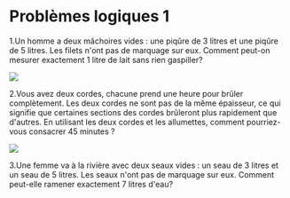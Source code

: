 # Problèmes logiques 1

1.Un homme a deux mâchoires vides : une piqûre de 3 litres et une piqûre de 5 litres. Les filets n'ont pas de marquage sur eux. Comment peut-on mesurer exactement 1 litre de lait sans rien gaspiller?

![](https://github.com/supportingami/sami-maths-club/blob/master/maths-club-pack/images/logic-puzzles-one-1.png?raw=true)

2.Vous avez deux cordes, chacune prend une heure pour brûler complètement. Les deux cordes ne sont pas de la même épaisseur, ce qui signifie que certaines sections des cordes brûleront plus rapidement que d'autres. En utilisant les deux cordes et les allumettes, comment pourriez-vous consacrer 45 minutes ?

![](https://github.com/supportingami/sami-maths-club/blob/master/maths-club-pack/images/logic-puzzles-one-2.png?raw=true)

3.Une femme va à la rivière avec deux seaux vides : un seau de 3 litres et un seau de 5 litres. Les seaux n'ont pas de marquage sur eux. Comment peut-elle ramener exactement 7 litres d'eau?